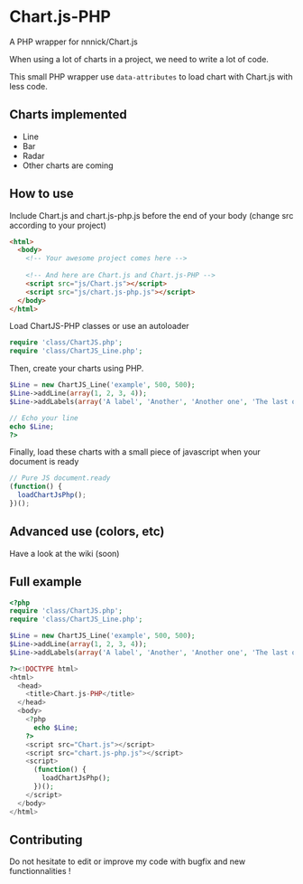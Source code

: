 Chart.js-PHP
============

A PHP wrapper for nnnick/Chart.js

When using a lot of charts in a project, we need to write a lot of code. 

This small PHP wrapper use `data-attributes` to load chart with Chart.js with less code.


## Charts implemented
* Line
* Bar
* Radar
* Other charts are coming


## How to use
Include Chart.js and chart.js-php.js before the end of your body (change src according to your project)
```html
<html>
  <body>
    <!-- Your awesome project comes here -->
    
    <!-- And here are Chart.js and Chart.js-PHP -->
    <script src="js/Chart.js"></script>
    <script src="js/chart.js-php.js"></script>
  </body>
</html>
```

Load ChartJS-PHP classes or use an autoloader
```php
require 'class/ChartJS.php';
require 'class/ChartJS_Line.php';
```

Then, create your charts using PHP. 
```php
$Line = new ChartJS_Line('example', 500, 500);
$Line->addLine(array(1, 2, 3, 4));
$Line->addLabels(array('A label', 'Another', 'Another one', 'The last one'));

// Echo your line
echo $Line;
?>
```

Finally, load these charts with a small piece of javascript when your document is ready
```js
// Pure JS document.ready
(function() {
  loadChartJsPhp();
})();
```

## Advanced use (colors, etc)
Have a look at the wiki (soon)

## Full example
```php
<?php
require 'class/ChartJS.php';
require 'class/ChartJS_Line.php';

$Line = new ChartJS_Line('example', 500, 500);
$Line->addLine(array(1, 2, 3, 4));
$Line->addLabels(array('A label', 'Another', 'Another one', 'The last one'));

?><!DOCTYPE html>
<html>
  <head>
    <title>Chart.js-PHP</title>
  </head>
  <body>
    <?php
      echo $Line;
    ?>		
    <script src="Chart.js"></script>
    <script src="chart.js-php.js"></script>
    <script>
      (function() {
        loadChartJsPhp();
      })();
    </script>
  </body>
</html>
```

## Contributing
Do not hesitate to edit or improve my code with bugfix and new functionnalities !
